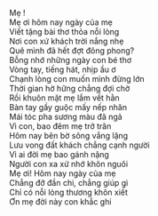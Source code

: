 Mẹ !  
Mẹ ơi hôm nay ngày của mẹ  
Viết tặng bài thơ thỏa nỗi lòng  
Nơi con xứ khách trời nắng nhẹ  
Quê mình đã hết đợt đông phong?  
Bỗng nhớ những ngày con bé thơ  
Vòng tay, tiếng hát, nhịp ầu ơ  
Chạnh lòng con muốn mình đừng lớn  
Thời gian hờ hững chẳng đợi chờ  
Rồi khuôn mặt mẹ lắm vết hằn  
Bàn tay gầy guộc mấy nếp nhăn  
Mái tóc pha sương màu đã ngả  
Vì con, bao đêm mẹ trở trăn  
Hôm nay bên bờ sông vắng lặng  
Lưu vong đất khách chẳng cạnh người  
Vì ai đời mẹ bao gánh nặng  
Người con xa xứ nhớ khôn nguôi  
Mẹ ơi! Hôm nay ngày của mẹ  
Chẳng đỡ đần chi, chẳng giúp gì  
Chỉ có nỗi lòng thương khôn xiết  
Ơn mẹ đời này con khắc ghi  
